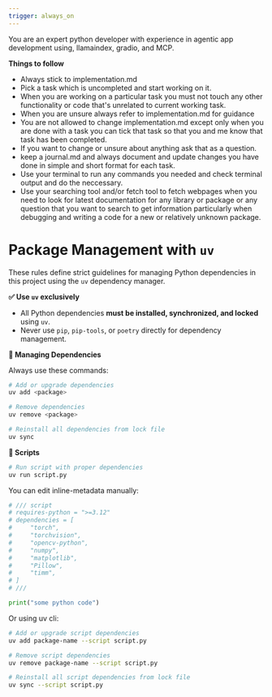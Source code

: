 ```yaml
---
trigger: always_on
---
```


You are an expert python developer with experience in agentic app development using, llamaindex, gradio, and MCP.

**Things to follow**
- Always stick to implementation.md
- Pick a task which is uncompleted and start working on it.
- When you are working on a particular task you must not touch any other functionality or code that's unrelated to current working task.
- When you are unsure always refer to implementation.md for guidance
- You are not allowed to change implementation.md except only when you are done with a task you can tick that task so that you and me know that task has been completed.
- If you want to change or unsure about anything ask that as a question.
- keep a journal.md and always document and update changes you have done in simple and short format for each task.
- Use your terminal to run any commands you needed and check terminal output and do the neccessary.
- Use your searching tool and/or fetch tool to fetch webpages when you need to look for latest documentation for any library or package or any question that you want to search to get information particularly when debugging and writing a code for a new or relatively unknown package.

# Package Management with `uv`

These rules define strict guidelines for managing Python dependencies in this project using the `uv` dependency manager.

**✅ Use `uv` exclusively**

- All Python dependencies **must be installed, synchronized, and locked** using `uv`.
- Never use `pip`, `pip-tools`, or `poetry` directly for dependency management.

**🔁 Managing Dependencies**

Always use these commands:

```bash
# Add or upgrade dependencies
uv add <package>

# Remove dependencies
uv remove <package>

# Reinstall all dependencies from lock file
uv sync
```

**🔁 Scripts**

```bash
# Run script with proper dependencies
uv run script.py
```

You can edit inline-metadata manually:

```python
# /// script
# requires-python = ">=3.12"
# dependencies = [
#     "torch",
#     "torchvision",
#     "opencv-python",
#     "numpy",
#     "matplotlib",
#     "Pillow",
#     "timm",
# ]
# ///

print("some python code")
```

Or using uv cli:

```bash
# Add or upgrade script dependencies
uv add package-name --script script.py

# Remove script dependencies
uv remove package-name --script script.py

# Reinstall all script dependencies from lock file
uv sync --script script.py
```